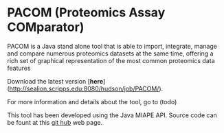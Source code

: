 # PACOM (Proteomics Assay COMparator)
PACOM is a Java stand alone tool that is able to import, integrate, manage and compare numerous proteomics datasets at the same time, offering a rich set of graphical representation of the most common proteomics data features

Download the latest version [**here**] (http://sealion.scripps.edu:8080/hudson/job/PACOM/).

For more information and details about the tool, go to (todo)

This tool has been developed using the Java MIAPE API. Source code can be fount at this [git hub](https://github.com/smdb21/java-miape-api) web page.
